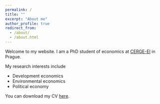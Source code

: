 ```yaml
---
permalink: /
title: ""
excerpt: "About me"
author_profile: true
redirect_from: 
  - /about/
  - /about.html
---
```


Welcome to my website. I am a PhD student of economics at [CERGE-EI](https://www.cerge-ei.cz/) in Prague.  


My research interests include
- Development economics
- Environmental economics
- Political economy


You can download my CV [here](https://martin-kosiik.github.io/homepage/files/Kosik_Martin_CV.pdf).
